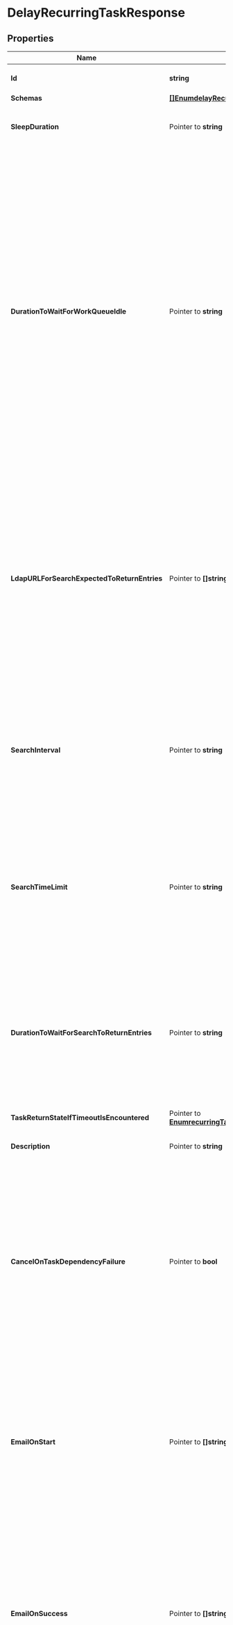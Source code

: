# DelayRecurringTaskResponse

## Properties

Name | Type | Description | Notes
------------ | ------------- | ------------- | -------------
**Id** | **string** | Name of the Recurring Task | 
**Schemas** | [**[]EnumdelayRecurringTaskSchemaUrn**](EnumdelayRecurringTaskSchemaUrn.md) |  | 
**SleepDuration** | Pointer to **string** | The length of time to sleep before the task completes. | [optional] 
**DurationToWaitForWorkQueueIdle** | Pointer to **string** | Indicates that task should wait for up to the specified length of time for the work queue to report that all worker threads are idle and there are no pending operations. Note that this primarily monitors operations that use worker threads, which does not include internal operations (for example, those invoked by extensions), and may not include requests from non-LDAP clients (for example, HTTP-based clients). | [optional] 
**LdapURLForSearchExpectedToReturnEntries** | Pointer to **[]string** | An LDAP URL that provides the criteria for a search request that is expected to return at least one entry. The search will be performed internally, and only the base DN, scope, and filter from the URL will be used; any host, port, or requested attributes included in the URL will be ignored. | [optional] 
**SearchInterval** | Pointer to **string** | The length of time the server should sleep between searches performed using the criteria from the ldap-url-for-search-expected-to-return-entries property. | [optional] 
**SearchTimeLimit** | Pointer to **string** | The length of time that the server will wait for a response to each internal search performed using the criteria from the ldap-url-for-search-expected-to-return-entries property. | [optional] 
**DurationToWaitForSearchToReturnEntries** | Pointer to **string** | The maximum length of time that the server will continue to perform internal searches using the criteria from the ldap-url-for-search-expected-to-return-entries property. | [optional] 
**TaskReturnStateIfTimeoutIsEncountered** | Pointer to [**EnumrecurringTaskTaskReturnStateIfTimeoutIsEncounteredProp**](EnumrecurringTaskTaskReturnStateIfTimeoutIsEncounteredProp.md) |  | [optional] 
**Description** | Pointer to **string** | A description for this Recurring Task | [optional] 
**CancelOnTaskDependencyFailure** | Pointer to **bool** | Indicates whether an instance of this Recurring Task should be canceled if the task immediately before it in the recurring task chain fails to complete successfully (including if it is canceled by an administrator before it starts or while it is running). | [optional] 
**EmailOnStart** | Pointer to **[]string** | The email addresses to which a message should be sent whenever an instance of this Recurring Task starts running. If this option is used, then at least one smtp-server must be configured in the global configuration. | [optional] 
**EmailOnSuccess** | Pointer to **[]string** | The email addresses to which a message should be sent whenever an instance of this Recurring Task completes successfully. If this option is used, then at least one smtp-server must be configured in the global configuration. | [optional] 
**EmailOnFailure** | Pointer to **[]string** | The email addresses to which a message should be sent if an instance of this Recurring Task fails to complete successfully. If this option is used, then at least one smtp-server must be configured in the global configuration. | [optional] 
**AlertOnStart** | Pointer to **bool** | Indicates whether the server should generate an administrative alert whenever an instance of this Recurring Task starts running. | [optional] 
**AlertOnSuccess** | Pointer to **bool** | Indicates whether the server should generate an administrative alert whenever an instance of this Recurring Task completes successfully. | [optional] 
**AlertOnFailure** | Pointer to **bool** | Indicates whether the server should generate an administrative alert whenever an instance of this Recurring Task fails to complete successfully. | [optional] 
**Meta** | Pointer to [**MetaMeta**](MetaMeta.md) |  | [optional] 

## Methods

### NewDelayRecurringTaskResponse

`func NewDelayRecurringTaskResponse(id string, schemas []EnumdelayRecurringTaskSchemaUrn, ) *DelayRecurringTaskResponse`

NewDelayRecurringTaskResponse instantiates a new DelayRecurringTaskResponse object
This constructor will assign default values to properties that have it defined,
and makes sure properties required by API are set, but the set of arguments
will change when the set of required properties is changed

### NewDelayRecurringTaskResponseWithDefaults

`func NewDelayRecurringTaskResponseWithDefaults() *DelayRecurringTaskResponse`

NewDelayRecurringTaskResponseWithDefaults instantiates a new DelayRecurringTaskResponse object
This constructor will only assign default values to properties that have it defined,
but it doesn't guarantee that properties required by API are set

### GetId

`func (o *DelayRecurringTaskResponse) GetId() string`

GetId returns the Id field if non-nil, zero value otherwise.

### GetIdOk

`func (o *DelayRecurringTaskResponse) GetIdOk() (*string, bool)`

GetIdOk returns a tuple with the Id field if it's non-nil, zero value otherwise
and a boolean to check if the value has been set.

### SetId

`func (o *DelayRecurringTaskResponse) SetId(v string)`

SetId sets Id field to given value.


### GetSchemas

`func (o *DelayRecurringTaskResponse) GetSchemas() []EnumdelayRecurringTaskSchemaUrn`

GetSchemas returns the Schemas field if non-nil, zero value otherwise.

### GetSchemasOk

`func (o *DelayRecurringTaskResponse) GetSchemasOk() (*[]EnumdelayRecurringTaskSchemaUrn, bool)`

GetSchemasOk returns a tuple with the Schemas field if it's non-nil, zero value otherwise
and a boolean to check if the value has been set.

### SetSchemas

`func (o *DelayRecurringTaskResponse) SetSchemas(v []EnumdelayRecurringTaskSchemaUrn)`

SetSchemas sets Schemas field to given value.


### GetSleepDuration

`func (o *DelayRecurringTaskResponse) GetSleepDuration() string`

GetSleepDuration returns the SleepDuration field if non-nil, zero value otherwise.

### GetSleepDurationOk

`func (o *DelayRecurringTaskResponse) GetSleepDurationOk() (*string, bool)`

GetSleepDurationOk returns a tuple with the SleepDuration field if it's non-nil, zero value otherwise
and a boolean to check if the value has been set.

### SetSleepDuration

`func (o *DelayRecurringTaskResponse) SetSleepDuration(v string)`

SetSleepDuration sets SleepDuration field to given value.

### HasSleepDuration

`func (o *DelayRecurringTaskResponse) HasSleepDuration() bool`

HasSleepDuration returns a boolean if a field has been set.

### GetDurationToWaitForWorkQueueIdle

`func (o *DelayRecurringTaskResponse) GetDurationToWaitForWorkQueueIdle() string`

GetDurationToWaitForWorkQueueIdle returns the DurationToWaitForWorkQueueIdle field if non-nil, zero value otherwise.

### GetDurationToWaitForWorkQueueIdleOk

`func (o *DelayRecurringTaskResponse) GetDurationToWaitForWorkQueueIdleOk() (*string, bool)`

GetDurationToWaitForWorkQueueIdleOk returns a tuple with the DurationToWaitForWorkQueueIdle field if it's non-nil, zero value otherwise
and a boolean to check if the value has been set.

### SetDurationToWaitForWorkQueueIdle

`func (o *DelayRecurringTaskResponse) SetDurationToWaitForWorkQueueIdle(v string)`

SetDurationToWaitForWorkQueueIdle sets DurationToWaitForWorkQueueIdle field to given value.

### HasDurationToWaitForWorkQueueIdle

`func (o *DelayRecurringTaskResponse) HasDurationToWaitForWorkQueueIdle() bool`

HasDurationToWaitForWorkQueueIdle returns a boolean if a field has been set.

### GetLdapURLForSearchExpectedToReturnEntries

`func (o *DelayRecurringTaskResponse) GetLdapURLForSearchExpectedToReturnEntries() []string`

GetLdapURLForSearchExpectedToReturnEntries returns the LdapURLForSearchExpectedToReturnEntries field if non-nil, zero value otherwise.

### GetLdapURLForSearchExpectedToReturnEntriesOk

`func (o *DelayRecurringTaskResponse) GetLdapURLForSearchExpectedToReturnEntriesOk() (*[]string, bool)`

GetLdapURLForSearchExpectedToReturnEntriesOk returns a tuple with the LdapURLForSearchExpectedToReturnEntries field if it's non-nil, zero value otherwise
and a boolean to check if the value has been set.

### SetLdapURLForSearchExpectedToReturnEntries

`func (o *DelayRecurringTaskResponse) SetLdapURLForSearchExpectedToReturnEntries(v []string)`

SetLdapURLForSearchExpectedToReturnEntries sets LdapURLForSearchExpectedToReturnEntries field to given value.

### HasLdapURLForSearchExpectedToReturnEntries

`func (o *DelayRecurringTaskResponse) HasLdapURLForSearchExpectedToReturnEntries() bool`

HasLdapURLForSearchExpectedToReturnEntries returns a boolean if a field has been set.

### GetSearchInterval

`func (o *DelayRecurringTaskResponse) GetSearchInterval() string`

GetSearchInterval returns the SearchInterval field if non-nil, zero value otherwise.

### GetSearchIntervalOk

`func (o *DelayRecurringTaskResponse) GetSearchIntervalOk() (*string, bool)`

GetSearchIntervalOk returns a tuple with the SearchInterval field if it's non-nil, zero value otherwise
and a boolean to check if the value has been set.

### SetSearchInterval

`func (o *DelayRecurringTaskResponse) SetSearchInterval(v string)`

SetSearchInterval sets SearchInterval field to given value.

### HasSearchInterval

`func (o *DelayRecurringTaskResponse) HasSearchInterval() bool`

HasSearchInterval returns a boolean if a field has been set.

### GetSearchTimeLimit

`func (o *DelayRecurringTaskResponse) GetSearchTimeLimit() string`

GetSearchTimeLimit returns the SearchTimeLimit field if non-nil, zero value otherwise.

### GetSearchTimeLimitOk

`func (o *DelayRecurringTaskResponse) GetSearchTimeLimitOk() (*string, bool)`

GetSearchTimeLimitOk returns a tuple with the SearchTimeLimit field if it's non-nil, zero value otherwise
and a boolean to check if the value has been set.

### SetSearchTimeLimit

`func (o *DelayRecurringTaskResponse) SetSearchTimeLimit(v string)`

SetSearchTimeLimit sets SearchTimeLimit field to given value.

### HasSearchTimeLimit

`func (o *DelayRecurringTaskResponse) HasSearchTimeLimit() bool`

HasSearchTimeLimit returns a boolean if a field has been set.

### GetDurationToWaitForSearchToReturnEntries

`func (o *DelayRecurringTaskResponse) GetDurationToWaitForSearchToReturnEntries() string`

GetDurationToWaitForSearchToReturnEntries returns the DurationToWaitForSearchToReturnEntries field if non-nil, zero value otherwise.

### GetDurationToWaitForSearchToReturnEntriesOk

`func (o *DelayRecurringTaskResponse) GetDurationToWaitForSearchToReturnEntriesOk() (*string, bool)`

GetDurationToWaitForSearchToReturnEntriesOk returns a tuple with the DurationToWaitForSearchToReturnEntries field if it's non-nil, zero value otherwise
and a boolean to check if the value has been set.

### SetDurationToWaitForSearchToReturnEntries

`func (o *DelayRecurringTaskResponse) SetDurationToWaitForSearchToReturnEntries(v string)`

SetDurationToWaitForSearchToReturnEntries sets DurationToWaitForSearchToReturnEntries field to given value.

### HasDurationToWaitForSearchToReturnEntries

`func (o *DelayRecurringTaskResponse) HasDurationToWaitForSearchToReturnEntries() bool`

HasDurationToWaitForSearchToReturnEntries returns a boolean if a field has been set.

### GetTaskReturnStateIfTimeoutIsEncountered

`func (o *DelayRecurringTaskResponse) GetTaskReturnStateIfTimeoutIsEncountered() EnumrecurringTaskTaskReturnStateIfTimeoutIsEncounteredProp`

GetTaskReturnStateIfTimeoutIsEncountered returns the TaskReturnStateIfTimeoutIsEncountered field if non-nil, zero value otherwise.

### GetTaskReturnStateIfTimeoutIsEncounteredOk

`func (o *DelayRecurringTaskResponse) GetTaskReturnStateIfTimeoutIsEncounteredOk() (*EnumrecurringTaskTaskReturnStateIfTimeoutIsEncounteredProp, bool)`

GetTaskReturnStateIfTimeoutIsEncounteredOk returns a tuple with the TaskReturnStateIfTimeoutIsEncountered field if it's non-nil, zero value otherwise
and a boolean to check if the value has been set.

### SetTaskReturnStateIfTimeoutIsEncountered

`func (o *DelayRecurringTaskResponse) SetTaskReturnStateIfTimeoutIsEncountered(v EnumrecurringTaskTaskReturnStateIfTimeoutIsEncounteredProp)`

SetTaskReturnStateIfTimeoutIsEncountered sets TaskReturnStateIfTimeoutIsEncountered field to given value.

### HasTaskReturnStateIfTimeoutIsEncountered

`func (o *DelayRecurringTaskResponse) HasTaskReturnStateIfTimeoutIsEncountered() bool`

HasTaskReturnStateIfTimeoutIsEncountered returns a boolean if a field has been set.

### GetDescription

`func (o *DelayRecurringTaskResponse) GetDescription() string`

GetDescription returns the Description field if non-nil, zero value otherwise.

### GetDescriptionOk

`func (o *DelayRecurringTaskResponse) GetDescriptionOk() (*string, bool)`

GetDescriptionOk returns a tuple with the Description field if it's non-nil, zero value otherwise
and a boolean to check if the value has been set.

### SetDescription

`func (o *DelayRecurringTaskResponse) SetDescription(v string)`

SetDescription sets Description field to given value.

### HasDescription

`func (o *DelayRecurringTaskResponse) HasDescription() bool`

HasDescription returns a boolean if a field has been set.

### GetCancelOnTaskDependencyFailure

`func (o *DelayRecurringTaskResponse) GetCancelOnTaskDependencyFailure() bool`

GetCancelOnTaskDependencyFailure returns the CancelOnTaskDependencyFailure field if non-nil, zero value otherwise.

### GetCancelOnTaskDependencyFailureOk

`func (o *DelayRecurringTaskResponse) GetCancelOnTaskDependencyFailureOk() (*bool, bool)`

GetCancelOnTaskDependencyFailureOk returns a tuple with the CancelOnTaskDependencyFailure field if it's non-nil, zero value otherwise
and a boolean to check if the value has been set.

### SetCancelOnTaskDependencyFailure

`func (o *DelayRecurringTaskResponse) SetCancelOnTaskDependencyFailure(v bool)`

SetCancelOnTaskDependencyFailure sets CancelOnTaskDependencyFailure field to given value.

### HasCancelOnTaskDependencyFailure

`func (o *DelayRecurringTaskResponse) HasCancelOnTaskDependencyFailure() bool`

HasCancelOnTaskDependencyFailure returns a boolean if a field has been set.

### GetEmailOnStart

`func (o *DelayRecurringTaskResponse) GetEmailOnStart() []string`

GetEmailOnStart returns the EmailOnStart field if non-nil, zero value otherwise.

### GetEmailOnStartOk

`func (o *DelayRecurringTaskResponse) GetEmailOnStartOk() (*[]string, bool)`

GetEmailOnStartOk returns a tuple with the EmailOnStart field if it's non-nil, zero value otherwise
and a boolean to check if the value has been set.

### SetEmailOnStart

`func (o *DelayRecurringTaskResponse) SetEmailOnStart(v []string)`

SetEmailOnStart sets EmailOnStart field to given value.

### HasEmailOnStart

`func (o *DelayRecurringTaskResponse) HasEmailOnStart() bool`

HasEmailOnStart returns a boolean if a field has been set.

### GetEmailOnSuccess

`func (o *DelayRecurringTaskResponse) GetEmailOnSuccess() []string`

GetEmailOnSuccess returns the EmailOnSuccess field if non-nil, zero value otherwise.

### GetEmailOnSuccessOk

`func (o *DelayRecurringTaskResponse) GetEmailOnSuccessOk() (*[]string, bool)`

GetEmailOnSuccessOk returns a tuple with the EmailOnSuccess field if it's non-nil, zero value otherwise
and a boolean to check if the value has been set.

### SetEmailOnSuccess

`func (o *DelayRecurringTaskResponse) SetEmailOnSuccess(v []string)`

SetEmailOnSuccess sets EmailOnSuccess field to given value.

### HasEmailOnSuccess

`func (o *DelayRecurringTaskResponse) HasEmailOnSuccess() bool`

HasEmailOnSuccess returns a boolean if a field has been set.

### GetEmailOnFailure

`func (o *DelayRecurringTaskResponse) GetEmailOnFailure() []string`

GetEmailOnFailure returns the EmailOnFailure field if non-nil, zero value otherwise.

### GetEmailOnFailureOk

`func (o *DelayRecurringTaskResponse) GetEmailOnFailureOk() (*[]string, bool)`

GetEmailOnFailureOk returns a tuple with the EmailOnFailure field if it's non-nil, zero value otherwise
and a boolean to check if the value has been set.

### SetEmailOnFailure

`func (o *DelayRecurringTaskResponse) SetEmailOnFailure(v []string)`

SetEmailOnFailure sets EmailOnFailure field to given value.

### HasEmailOnFailure

`func (o *DelayRecurringTaskResponse) HasEmailOnFailure() bool`

HasEmailOnFailure returns a boolean if a field has been set.

### GetAlertOnStart

`func (o *DelayRecurringTaskResponse) GetAlertOnStart() bool`

GetAlertOnStart returns the AlertOnStart field if non-nil, zero value otherwise.

### GetAlertOnStartOk

`func (o *DelayRecurringTaskResponse) GetAlertOnStartOk() (*bool, bool)`

GetAlertOnStartOk returns a tuple with the AlertOnStart field if it's non-nil, zero value otherwise
and a boolean to check if the value has been set.

### SetAlertOnStart

`func (o *DelayRecurringTaskResponse) SetAlertOnStart(v bool)`

SetAlertOnStart sets AlertOnStart field to given value.

### HasAlertOnStart

`func (o *DelayRecurringTaskResponse) HasAlertOnStart() bool`

HasAlertOnStart returns a boolean if a field has been set.

### GetAlertOnSuccess

`func (o *DelayRecurringTaskResponse) GetAlertOnSuccess() bool`

GetAlertOnSuccess returns the AlertOnSuccess field if non-nil, zero value otherwise.

### GetAlertOnSuccessOk

`func (o *DelayRecurringTaskResponse) GetAlertOnSuccessOk() (*bool, bool)`

GetAlertOnSuccessOk returns a tuple with the AlertOnSuccess field if it's non-nil, zero value otherwise
and a boolean to check if the value has been set.

### SetAlertOnSuccess

`func (o *DelayRecurringTaskResponse) SetAlertOnSuccess(v bool)`

SetAlertOnSuccess sets AlertOnSuccess field to given value.

### HasAlertOnSuccess

`func (o *DelayRecurringTaskResponse) HasAlertOnSuccess() bool`

HasAlertOnSuccess returns a boolean if a field has been set.

### GetAlertOnFailure

`func (o *DelayRecurringTaskResponse) GetAlertOnFailure() bool`

GetAlertOnFailure returns the AlertOnFailure field if non-nil, zero value otherwise.

### GetAlertOnFailureOk

`func (o *DelayRecurringTaskResponse) GetAlertOnFailureOk() (*bool, bool)`

GetAlertOnFailureOk returns a tuple with the AlertOnFailure field if it's non-nil, zero value otherwise
and a boolean to check if the value has been set.

### SetAlertOnFailure

`func (o *DelayRecurringTaskResponse) SetAlertOnFailure(v bool)`

SetAlertOnFailure sets AlertOnFailure field to given value.

### HasAlertOnFailure

`func (o *DelayRecurringTaskResponse) HasAlertOnFailure() bool`

HasAlertOnFailure returns a boolean if a field has been set.

### GetMeta

`func (o *DelayRecurringTaskResponse) GetMeta() MetaMeta`

GetMeta returns the Meta field if non-nil, zero value otherwise.

### GetMetaOk

`func (o *DelayRecurringTaskResponse) GetMetaOk() (*MetaMeta, bool)`

GetMetaOk returns a tuple with the Meta field if it's non-nil, zero value otherwise
and a boolean to check if the value has been set.

### SetMeta

`func (o *DelayRecurringTaskResponse) SetMeta(v MetaMeta)`

SetMeta sets Meta field to given value.

### HasMeta

`func (o *DelayRecurringTaskResponse) HasMeta() bool`

HasMeta returns a boolean if a field has been set.


[[Back to Model list]](../README.md#documentation-for-models) [[Back to API list]](../README.md#documentation-for-api-endpoints) [[Back to README]](../README.md)


